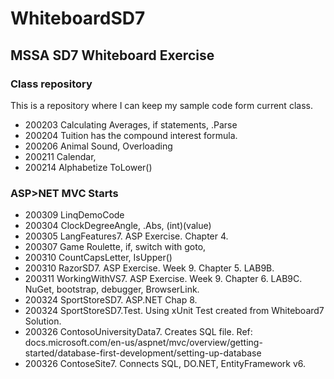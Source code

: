# WhiteboardSD7
## MSSA SD7 Whiteboard Exercise
### Class repository

This is a repository where I can keep my sample code form current class.

- 200203 Calculating Averages, if statements, .Parse
- 200204 Tuition has the compound interest formula.
- 200206 Animal Sound, Overloading
- 200211 Calendar, 
- 200214 Alphabetize ToLower()
### ASP>NET MVC Starts
- 200309 LinqDemoCode
- 200304 ClockDegreeAngle, .Abs, (int)(value)
- 200305 LangFeatures7. ASP Exercise. Chapter 4.
- 200307 Game Roulette, if, switch with goto, 
- 200310 CountCapsLetter, IsUpper()
- 200310 RazorSD7. ASP Exercise. Week 9. Chapter 5. LAB9B.
- 200311 WorkingWithVS7. ASP Exercise. Week 9. Chapter 6. LAB9C. NuGet, bootstrap, debugger, BrowserLink.
- 200324 SportStoreSD7.  ASP.NET Chap 8. 
- 200324 SportStoreSD7.Test. Using xUnit Test created from Whiteboard7 Solution.
- 200326 ContosoUniversityData7. Creates SQL file. Ref: docs.microsoft.com/en-us/aspnet/mvc/overview/getting-started/database-first-development/setting-up-database
- 200326 ContoseSite7. Connects SQL, DO.NET, EntityFramework v6.
